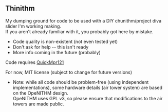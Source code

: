 ## Thinithm

My dumping ground for code to be used with a DIY chunithm/project diva slider I'm working making.  
If you aren't already familiar with it, you probably got here by mistake.

* Code quality is non-existent (not even tested yet)
* Don't ask for help -- this isn't ready
* More info coming in the future (probably)

Code requires [QuickMpr121](https://github.com/somewhatlurker/QuickMpr121)

For now, MIT license (subject to change for future versions)
  * Note: while all code should be problem-free (using independent implementations),
    some hardware details (air tower system) are based on the OpeNITHM design.  
    OpeNITHM uses GPL v3, so please ensure that modifications to the air towers are made public.